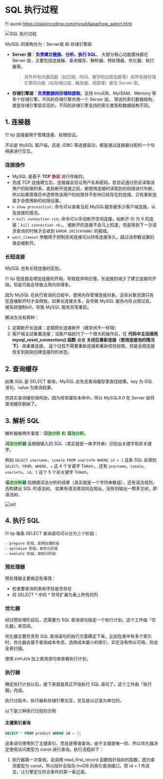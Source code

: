 # SQL 执行过程

!!! quote
    https://xiaolincoding.com/mysql/base/how_select.html

![SQL 执行过程](https://blogpicure.oss-cn-shenzhen.aliyuncs.com/blog/illustration-pic/MySQL/sql_execute.png)

MySQL 的架构分为：Server层 和 存储引擎层

- **Server 层**：**<font color='blue'>负责建立链接、分析、执行 SQL</font>**。 大部分核心功能模块都在 Server 层，主要包括连接器、查询缓存、解析器、预处理器、优化器、执行器等。
    
    > 另外所有内置函数（如日期、时间、数学和加密函数等）和所有跨存储引擎的功能（如存储过程、触发器、视图等）都在 Server 层。

- **存储引擎层**：**<font color='blue'>负责数据的存储和提取</font>**。支持 InnoDB、MyISAM、Memory 等多个存储引擎，不同的存储引擎共用一个 Server 层。
常说的索引数据结构，就是存储引擎层实现的，不同的存储引擎支持的索引类型和数据结构不同。

## 1. 连接器
!!! tip
    连接器用于管理连接、权限验证。

不论是 MySQL 客户端，还是 JDBC 等连接驱动，都是通过连接器分配的一个句柄来进行交互。

### 连接操作

- MySQL 是基于 **<font color='blur'>TCP 协议</font>** 进行传输的。
- 完成 TCP 连接建立后，连接器会验证用户名和密码，若验证通过则会读取该用户的权限列表，直到断开连接之前，都使用连接时读取到的权限进行判断，所以如果管理员中途修改该用户的权限并不影响已经存在的连接，只有重新连接才会使用新的权限设置。
- `> show processlist;` 命令可以查看当前 MySQL服务被多少客户端连接，以及连接的情况。
- `> kill connection +id;` 命令可以手动断开空闲连接。如断开 ID 为 6 的连接：`kill connection +6;`。
被断开的连接不会马上知道，而是等到下一次请求查询的时候才会收到 `ERROR 2013(HY000)` 的报错。
- `wait_timeout` 参数用于控制空闲连接可以持有连接多久，超过该参数设置的值会被断开。

### 长短连接
MySQL 也有长短连接的区别。

!!! tip
    短连接会增加连接的开销，导致程序响应慢。长连接则减少了建立连接的开销，但是可能会导致占用内存增多。

因为 MySQL 在执行查询的过程中，使用内存管理连接对象，这些对象资源只有在连接断开时才会释放。如果长连接太多，会导致 MySQL 服务内存占用过高，被系统强制kill，导致 MySQL 服务异常重启。

解决办法有两种：
1. 定期断开长连接：定期把长连接断开（跟空闲不一样哦）
2. 客户端主动重置连接：当客户端执行了一个很大的操作后，在 **代码中主动调用 mysql_reset_connection() 函数** 或者 **关闭后重新连接（使用连接池的情况下）** 来重置连接。
这个过程不需要重新连接和重新校验权限，但是会把连接恢复到刚刚创建连接时的状态。

## 2. 查询缓存
如果 SQL 是 SELECT 查询，MySQL 会先去查询缓存里查找结果。key 为 SQL 语句，value 为查询结果。

但其实查询缓存很鸡肋，因为经常缓存未命中。所以 MySQL8.0 在 Server 层将查询缓存删掉了。



## 3. 解析 SQL
解析器做两件事情：**<font color='green'>词法分析</font>** 和 **<font color='green'>语法分析</font>**。

**<font color='green'>词法分析器</font>** 会根据输入的 SQL（其实就是一串字符串）识别出关键字和非关键字。

例如 `SELECT username, ismale FROM userinfo WHERE id = 1` 这条 SQL 会得到 `SELECT`、`FROM`、`WHERE`、`=` 这 4 个关键字 Token，
还有 `username`、`ismale`、`userinfo`、`id`、`1` 这个 5 个非关键字 Token。

**<font color='green'>语法分析器</font>** 则根据词法分析的结果（其实就是一个字符串数组），还有语法规则，去构建出 SQL 的语法树。
如果有语法错误则会抛出，没有则输出一颗多叉树，即语法树。

![ast](https://blogpicure.oss-cn-shenzhen.aliyuncs.com/blog/illustration-pic/MySQL/sql_ast.png)



## 4. 执行 SQL

!!! tip
    每条 SELECT 查询语句可以分为三个阶段：

    - prepare 阶段，即预处理阶段
    - optimize 阶段，即优化阶段
    - execute 阶段，即执行阶段

### 预处理器

预处理器主要做这些事情：

- 检查要查询的表和字段是否存在
- 将 SELECT * 中的 * 符号扩展为表上所有的列

### 优化器
经过预处理阶段后，还需要为 SQL 查询语句指定一个执行计划。这个工作由「优化器」来完成。

优化器主要负责将 SQL 查询语句的执行方案确定下来。比如在表中有多个索引时，优化器会基于查询成本考虑，选择成本最小的索引。实在没有所以可用，则会全表扫描。

使用 `EXPLAIN` 加上查询语句来查看执行计划。

### 执行器
确定执行计划以后，接下来就是真正开始执行 SQL 语句了，这个工作由「执行器」完成。

执行过程中，执行器和存储引擎交互，交互是以记录为单位的。

以下是三种执行过程的示例


#### 主键索引查询
```sql
SELECT * FROM product WHERE id = 2;
```

这条语句使用到了主键索引，而且是等值查询。由于主键是唯一的，所以优化器决定使用访问类型为 const 进行查询。执行流程如下：

1. 执行器第一次查询，会调用 read_first_record 函数指针指向的函数，因为查询类型为 const，所以指针会指向 InnDB 的索引查询接口，把 id = 1 传进去，让引擎定位符合条件的第一条记录。
